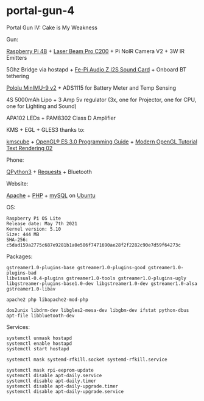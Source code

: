 # portal-gun-4
Portal Gun IV: Cake is My Weakness


Gun:

[Raspberry Pi 4B](https://www.raspberrypi.org/) + [Laser Beam Pro C200](http://laserbeampro.com/) + Pi NoIR Camera V2 + 3W IR Emitters

5Ghz Bridge via hostapd + [Fe-Pi Audio Z I2S Sound Card](https://fe-pi.com/) + Onboard BT tethering

[Pololu MinIMU-9 v2](https://www.pololu.com/product/1268) + ADS1115 for Battery Meter and Temp Sensing

4S 5000mAh Lipo + 3 Amp 5v regulator (3x, one for Projector, one for CPU, one for Lighting and Sound)

APA102 LEDs + PAM8302 Class D Amplifier

KMS + EGL + GLES3 thanks to:

[kmscube](https://gitlab.freedesktop.org/mesa/kmscube/) + [OpenGL® ES 3.0 Programming Guide](https://github.com/danginsburg/opengles3-book) + [Modern OpenGL Tutorial Text Rendering 02](https://en.wikibooks.org/wiki/OpenGL_Programming/Modern_OpenGL_Tutorial_Text_Rendering_02)
 
Phone:

[QPython3](http://qpython.com/) + [Requests](http://docs.python-requests.org/en/latest/) + Bluetooth

Website:

[Apache](http://httpd.apache.org/) + [PHP](http://php.net/) + [mySQL](https://www.mysql.com/) on [Ubuntu](http://www.ubuntu.com/)

OS:
```
Raspberry Pi OS Lite
Release date: May 7th 2021
Kernel version: 5.10
Size: 444 MB
SHA-256: c5dad159a2775c687e9281b1a0e586f7471690ae28f2f2282c90e7d59f64273c
```
Packages:

```
gstreamer1.0-plugins-base gstreamer1.0-plugins-good gstreamer1.0-plugins-bad
libvisual-0.4-plugins gstreamer1.0-tools gstreamer1.0-plugins-ugly 
libgstreamer-plugins-base1.0-dev libgstreamer1.0-dev gstreamer1.0-alsa gstreamer1.0-libav
```
```
apache2 php libapache2-mod-php
```
```
dos2unix libdrm-dev libgles2-mesa-dev libgbm-dev ifstat python-dbus apt-file libbluetooth-dev
```
Services:

```
systemctl unmask hostapd
systemctl enable hostapd
systemctl start hostapd
```
```
systemctl mask systemd-rfkill.socket systemd-rfkill.service
```
```
systemctl mask rpi-eeprom-update
systemctl disable apt-daily.service
systemctl disable apt-daily.timer
systemctl disable apt-daily-upgrade.timer
systemctl disable apt-daily-upgrade.service
```
